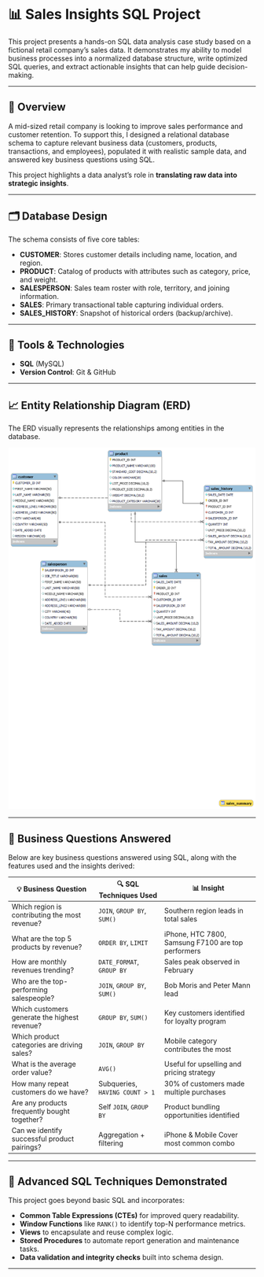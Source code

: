 # 📊 Sales Insights SQL Project

This project presents a hands-on SQL data analysis case study based on a fictional retail company’s sales data. It demonstrates my ability to model business processes into a normalized database structure, write optimized SQL queries, and extract actionable insights that can help guide decision-making.

---

## 🧾 Overview

A mid-sized retail company is looking to improve sales performance and customer retention. To support this, I designed a relational database schema to capture relevant business data (customers, products, transactions, and employees), populated it with realistic sample data, and answered key business questions using SQL.

This project highlights a data analyst’s role in **translating raw data into strategic insights**.

---

## 🗂️ Database Design

The schema consists of five core tables:

- **CUSTOMER**: Stores customer details including name, location, and region.
- **PRODUCT**: Catalog of products with attributes such as category, price, and weight.
- **SALESPERSON**: Sales team roster with role, territory, and joining information.
- **SALES**: Primary transactional table capturing individual orders.
- **SALES_HISTORY**: Snapshot of historical orders (backup/archive).

---

## 🧰 Tools & Technologies

- **SQL** (MySQL)
- **Version Control**: Git & GitHub

---

## 📈 Entity Relationship Diagram (ERD)

The ERD visually represents the relationships among entities in the database.

![ERD Diagram](./ERD_image.png)



---

## 💼 Business Questions Answered

Below are key business questions answered using SQL, along with the features used and the insights derived:

| 💡 Business Question                         | 🔍 SQL Techniques Used      | 📊 Insight |
|---------------------------------------------|-----------------------------|------------|
| Which region is contributing the most revenue? | `JOIN`, `GROUP BY`, `SUM()` | Southern region leads in total sales |
| What are the top 5 products by revenue?     | `ORDER BY`, `LIMIT`         | iPhone, HTC 7800, Samsung F7100 are top performers |
| How are monthly revenues trending?          | `DATE_FORMAT`, `GROUP BY`   | Sales peak observed in February |
| Who are the top-performing salespeople?     | `JOIN`, `GROUP BY`, `SUM()` | Bob Moris and Peter Mann lead |
| Which customers generate the highest revenue? | `GROUP BY`, `SUM()`         | Key customers identified for loyalty program |
| Which product categories are driving sales? | `JOIN`, `GROUP BY`          | Mobile category contributes the most |
| What is the average order value?            | `AVG()`                     | Useful for upselling and pricing strategy |
| How many repeat customers do we have?       | Subqueries, `HAVING COUNT > 1` | 30% of customers made multiple purchases |
| Are any products frequently bought together? | Self `JOIN`, `GROUP BY`     | Product bundling opportunities identified |
| Can we identify successful product pairings? | Aggregation + filtering     | iPhone & Mobile Cover most common combo |

---

## 🧠 Advanced SQL Techniques Demonstrated

This project goes beyond basic SQL and incorporates:

- **Common Table Expressions (CTEs)** for improved query readability.
- **Window Functions** like `RANK()` to identify top-N performance metrics.
- **Views** to encapsulate and reuse complex logic.
- **Stored Procedures** to automate report generation and maintenance tasks.
- **Data validation and integrity checks** built into schema design.

---
